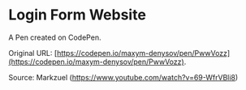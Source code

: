 # Login Form Website

A Pen created on CodePen.

Original URL: [https://codepen.io/maxym-denysov/pen/PwwVozz](https://codepen.io/maxym-denysov/pen/PwwVozz).

Source: Markzuel (https://www.youtube.com/watch?v=69-WfrVBli8)